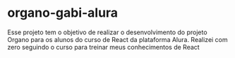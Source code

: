 # organo-gabi-alura
Esse projeto tem o objetivo de realizar o desenvolvimento do projeto Organo para os alunos do curso de React da plataforma Alura. Realizei com zero seguindo o curso para treinar meus conhecimentos de React
